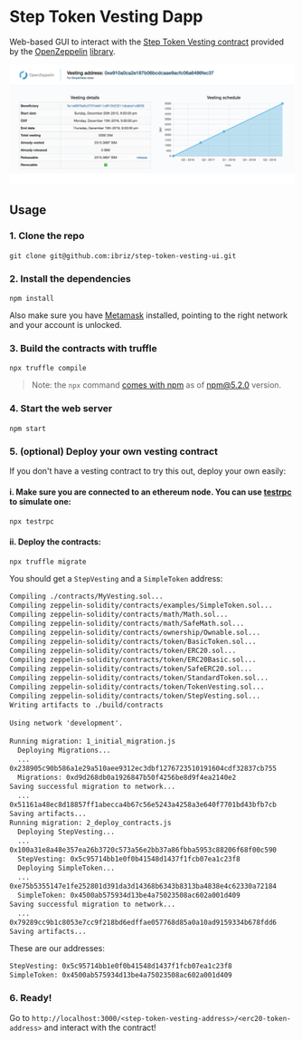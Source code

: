 # Step Token Vesting Dapp

Web-based GUI to interact with the [Step Token Vesting contract](https://github.com/ibriz/step-token-vesting-ui/blob/master/contracts/token/StepVesting.sol) provided by the [OpenZeppelin](https://openzeppelin.org) [library](https://github.com/OpenZeppelin/zeppelin-solidity).

![Token Vesting Dapp](https://github.com/ibriz/step-token-vesting-ui/blob/master/example.png)

## Usage

### 1. Clone the repo
```
git clone git@github.com:ibriz/step-token-vesting-ui.git
```

### 2. Install the dependencies
```
npm install
```

Also make sure you have [Metamask](https://metamask.io/) installed, pointing to the right network and your account is unlocked.

### 3. Build the contracts with truffle
```
npx truffle compile
```
> Note: the `npx` command [comes with npm](https://medium.com/@maybekatz/introducing-npx-an-npm-package-runner-55f7d4bd282b) as of npm@5.2.0 version.

### 4. Start the web server
```
npm start
```

### 5. (optional) Deploy your own vesting contract
If you don't have a vesting contract to try this out, deploy your own easily:

#### i. Make sure you are connected to an ethereum node. You can use [testrpc](https://github.com/ethereumjs/testrpc) to simulate one:
```
npx testrpc
```

#### ii. Deploy the contracts:
```
npx truffle migrate
```

You should get a `StepVesting` and a `SimpleToken` address:
```
Compiling ./contracts/MyVesting.sol...
Compiling zeppelin-solidity/contracts/examples/SimpleToken.sol...
Compiling zeppelin-solidity/contracts/math/Math.sol...
Compiling zeppelin-solidity/contracts/math/SafeMath.sol...
Compiling zeppelin-solidity/contracts/ownership/Ownable.sol...
Compiling zeppelin-solidity/contracts/token/BasicToken.sol...
Compiling zeppelin-solidity/contracts/token/ERC20.sol...
Compiling zeppelin-solidity/contracts/token/ERC20Basic.sol...
Compiling zeppelin-solidity/contracts/token/SafeERC20.sol...
Compiling zeppelin-solidity/contracts/token/StandardToken.sol...
Compiling zeppelin-solidity/contracts/token/TokenVesting.sol...
Compiling zeppelin-solidity/contracts/token/StepVesting.sol...
Writing artifacts to ./build/contracts

Using network 'development'.

Running migration: 1_initial_migration.js
  Deploying Migrations...
  ... 0x238905c90b586a1e29a510aee9312ec3dbf1276723510191604cdf32837cb755
  Migrations: 0xd9d268db0a1926847b50f4256be8d9f4ea2140e2
Saving successful migration to network...
  ... 0x51161a48ec8d18857ff1abecca4b67c56e5243a4258a3e640f7701bd43bfb7cb
Saving artifacts...
Running migration: 2_deploy_contracts.js
  Deploying StepVesting...
  ... 0x100a31e8a48e357ea26b3720c573a56e2bb37a86fbba5953c88206f68f00c590
  StepVesting: 0x5c95714bb1e0f0b41548d1437f1fcb07ea1c23f8
  Deploying SimpleToken...
  ... 0xe75b5355147e1fe252801d391da3d14368b6343b8313ba4838e4c62330a72184
  SimpleToken: 0x4500ab575934d13be4a75023508ac602a001d409
Saving successful migration to network...
  ... 0x79289cc9b1c8053e7cc9f218bd6edffae057768d85a0a10ad9159334b678fdd6
Saving artifacts...

```

These are our addresses:
```
StepVesting: 0x5c95714bb1e0f0b41548d1437f1fcb07ea1c23f8
SimpleToken: 0x4500ab575934d13be4a75023508ac602a001d409
```

### 6. Ready!
Go to `http://localhost:3000/<step-token-vesting-address>/<erc20-token-address>` and interact with the contract!
